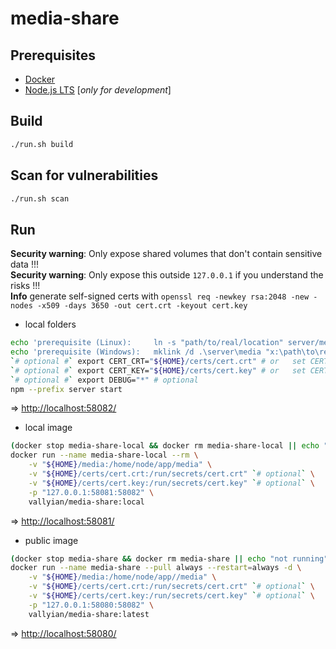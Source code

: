 # media-share

## Prerequisites

* [Docker](https://docs.docker.com/get-docker/)
* [Node.js LTS](https://nodejs.org/en/) [*only for development*]

## Build

```sh
./run.sh build
```

## Scan for vulnerabilities

```sh
./run.sh scan
```

## Run

**Security warning**: Only expose shared volumes that don't contain sensitive data !!!  
**Security warning**: Only expose this outside `127.0.0.1` if you understand the risks !!!  
**Info** generate self-signed certs with `openssl req -newkey rsa:2048 -new -nodes -x509 -days 3650 -out cert.crt -keyout cert.key`

* local folders

```sh
echo 'prerequisite (Linux):     ln -s "path/to/real/location" server/media            '
echo 'prerequisite (Windows):   mklink /d .\server\media "x:\path\to\real\location"   '
`# optional #` export CERT_CRT="${HOME}/certs/cert.crt" # or   set CERT_CRT="%userprofile%\certs\cert.crt"
`# optional #` export CERT_KEY="${HOME}/certs/cert.key" # or   set CERT_CRT="%userprofile%\certs\cert.crt"
`# optional #` export DEBUG="*" # optional
npm --prefix server start
```

=> [http://localhost:58082/](http://localhost:58082/)

* local image

```sh
(docker stop media-share-local && docker rm media-share-local || echo "not running") && \
docker run --name media-share-local --rm \
    -v "${HOME}/media:/home/node/app/media" \
    -v "${HOME}/certs/cert.crt:/run/secrets/cert.crt" `# optional` \
    -v "${HOME}/certs/cert.key:/run/secrets/cert.key" `# optional` \
    -p "127.0.0.1:58081:58082" \
    vallyian/media-share:local
```

=> [http://localhost:58081/](http://localhost:58081/)

* public image

```sh
(docker stop media-share && docker rm media-share || echo "not running") && \
docker run --name media-share --pull always --restart=always -d \
    -v "${HOME}/media:/home/node/app//media" \
    -v "${HOME}/certs/cert.crt:/run/secrets/cert.crt" `# optional` \
    -v "${HOME}/certs/cert.key:/run/secrets/cert.key" `# optional` \
    -p "127.0.0.1:58080:58082" \
    vallyian/media-share:latest
```

=> [http://localhost:58080/](http://localhost:58080/)
